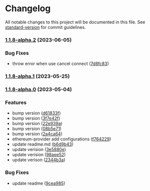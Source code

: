 # Changelog

All notable changes to this project will be documented in this file. See [standard-version](https://github.com/conventional-changelog/standard-version) for commit guidelines.

### [1.1.8-alpha.2](https://github.com/UniPass/web3-react/compare/v1.1.8-alpha.1...v1.1.8-alpha.2) (2023-06-05)


### Bug Fixes

* throw error when use cancel connect ([7d8fc83](https://github.com/UniPass/web3-react/commit/7d8fc839c61b6f212ad148c810a77872e39a817d))

### [1.1.8-alpha.1](https://github.com/UniPass/web3-react/compare/v1.1.8-alpha.0...v1.1.8-alpha.1) (2023-05-25)

### [1.1.8-alpha.0](https://github.com/UniPass/web3-react/compare/v0.0.1-beta.2...v1.1.8-alpha.0) (2023-05-04)


### Features

* bump version ([d61833f](https://github.com/UniPass/web3-react/commit/d61833fc44b022d90c8bde3416077285c6c13b40))
* bump version ([3f7e42f](https://github.com/UniPass/web3-react/commit/3f7e42fbe9aa879a3635c1c37744fbaeb9c05d50))
* bump version ([22e939a](https://github.com/UniPass/web3-react/commit/22e939adba6b4c1383b32e4e31317c1e6bb7798d))
* bump version ([08b5e71](https://github.com/UniPass/web3-react/commit/08b5e713aeece69304a2072ab33b0ecca2e762a4))
* bump version ([2a4ca64](https://github.com/UniPass/web3-react/commit/2a4ca64ddfd6ae3efb011766eca6db328e785cd8))
* ethereum-provider add configurations ([f764229](https://github.com/UniPass/web3-react/commit/f7642295449179367375778e09b9a001735c9198))
* update readme.md ([b6d9b43](https://github.com/UniPass/web3-react/commit/b6d9b431f9033707856ae8af069fef012637ec7b))
* update verision ([3e5880e](https://github.com/UniPass/web3-react/commit/3e5880ec49f805a50d38a6a5366da5a98da04267))
* update verision ([98aee52](https://github.com/UniPass/web3-react/commit/98aee52f8df8375c41c1fa3cd65a2b843e9563af))
* update verison ([2344b3a](https://github.com/UniPass/web3-react/commit/2344b3a71c8bb25b2c120c5781c1d7d2a57bc098))


### Bug Fixes

* update readme ([9cea985](https://github.com/UniPass/web3-react/commit/9cea985a7b832be6d5dda9540b9353d59296d342))
